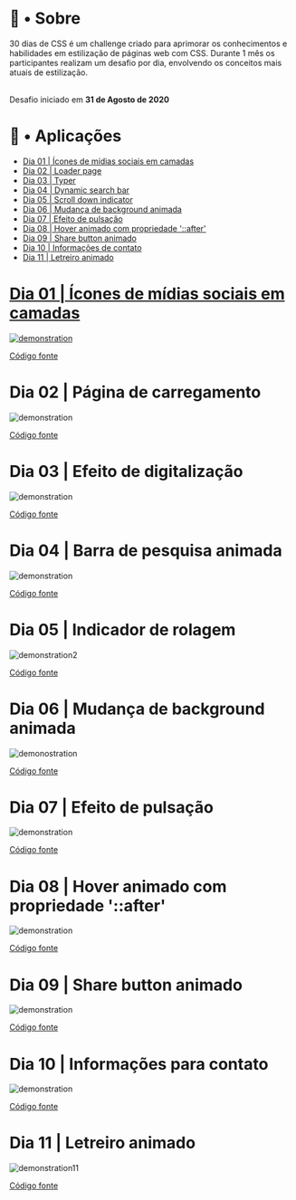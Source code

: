 <h1>📒 • Sobre</h1>
30 dias de CSS é um challenge criado para aprimorar os conhecimentos e habilidades em estilização de páginas web com CSS. Durante 1 mês os participantes realizam um desafio por dia, envolvendo os conceitos mais atuais de estilização. <br><br>

Desafio iniciado em **31 de Agosto de 2020**


<h1>💾 • Aplicações</h1>

<ul>
  <li><a href = '#1'>Dia 01 | Ícones de mídias sociais em camadas</a></li>
  <li><a href = '#2'>Dia 02 | Loader page</li>
  <li><a href = '#3'>Dia 03 | Typer </li>
  <li><a href = '#4'>Dia 04 | Dynamic search bar </li>
  <li><a href = '#5'>Dia 05 | Scroll down indicator </li>
  <li><a href = '#6'>Dia 06 | Mudança de background animada </li>
  <li><a href = '#7'>Dia 07 | Efeito de pulsação </li>
  <li><a href = '#8'>Dia 08 | Hover animado com propriedade '::after' </li>
  <li><a href = '#9'>Dia 09 | Share button animado</li>
  <li><a href = '#10'>Dia 10 | Informações de contato</li>
  <li><a href = '#11'>Dia 11 | Letreiro animado </li>
</ul>



<h1 id = '1'>Dia 01 | Ícones de mídias sociais em camadas</h1>

![demonstration](https://user-images.githubusercontent.com/61589484/91852512-54e6f500-ec37-11ea-8ddc-155231c9d89d.gif)

<a href = 'https://github.com/dev-dougie/30diasCSS/tree/master/dia_01'>Código fonte </a>


<h1 id = '2'>Dia 02 | Página de carregamento </h1>
  
![demonstration](https://user-images.githubusercontent.com/61589484/91853878-3a158000-ec39-11ea-9da1-cd4227234586.gif)
  
<a href = 'https://github.com/dev-dougie/30diasCSS/tree/master/dia_02'>Código fonte </a> 

<h1 id = '3'> Dia 03 | Efeito de digitalização </h1>

![demonstration](https://user-images.githubusercontent.com/61589484/91987231-2d119300-ed04-11ea-88e0-dd0480bf5485.gif)

<a href = 'https://github.com/dev-dougie/30diasCSS/tree/master/dia_03'>Código fonte </a>

<h1 id = '4'> Dia 04 | Barra de pesquisa animada </h1>

![demonstration](https://user-images.githubusercontent.com/61589484/92108811-5262d780-edbe-11ea-9551-6e154bf75df2.gif)

<a href = 'https://github.com/dev-dougie/30diasCSS/tree/master/dia_04'>Código fonte </a>

<h1 id = '5'>Dia 05 | Indicador de rolagem</h1>

![demonstration2](https://user-images.githubusercontent.com/61589484/92233776-455deb00-ee87-11ea-9d7d-44f0d487242c.gif)

<a href = 'https://github.com/dev-dougie/30diasCSS/tree/master/dia_05'>Código fonte </a>

<h1 id = '6'>Dia 06 | Mudança de background animada</h1>

![demonostration](https://user-images.githubusercontent.com/61589484/92491412-96901680-f1c8-11ea-8e1f-0f900fe9aca8.gif)

<a href = 'https://github.com/dev-dougie/30diasCSS/tree/master/dia_06'>Código fonte </a>

<h1 id = '7'>Dia 07 | Efeito de pulsação</h1>

![demonstration](https://user-images.githubusercontent.com/61589484/92493594-10c19a80-f1cb-11ea-99dd-b240ebaf0962.gif)

<a href = 'https://github.com/dev-dougie/30diasCSS/tree/master/dia_07'>Código fonte </a>

<h1 id = '8'>Dia 08 | Hover animado com propriedade '::after'</h1>

![demonstration](https://user-images.githubusercontent.com/61589484/92493131-84af7300-f1ca-11ea-890e-3ae11789934f.gif)

<a href = 'https://github.com/dev-dougie/30diasCSS/tree/master/dia_08'>Código fonte </a>

<h1 id = '9'>Dia 09 | Share button animado</h1>

![demonstration](https://user-images.githubusercontent.com/61589484/92493330-c2ac9700-f1ca-11ea-9d5c-925bb2a9c0bc.gif)

<a href = 'https://github.com/dev-dougie/30diasCSS/tree/master/dia_09'>Código fonte </a>

<h1 id = '10'>Dia 10 | Informações para contato</h1>

![demonstration](https://user-images.githubusercontent.com/61589484/92597544-eaa90280-f27d-11ea-8dad-dae5e05c891e.gif)

<a href = 'https://github.com/dev-dougie/30diasCSS/tree/master/dia_10'>Código fonte </a>

<h1 id = '11' >Dia 11 | Letreiro animado </h1>

![demonstration11](https://user-images.githubusercontent.com/61589484/92720311-cc550c80-f33a-11ea-9398-e91bdc3a095a.gif)

<a href = 'https://github.com/dev-dougie/30diasCSS/tree/master/dia_11'>Código fonte </a>

